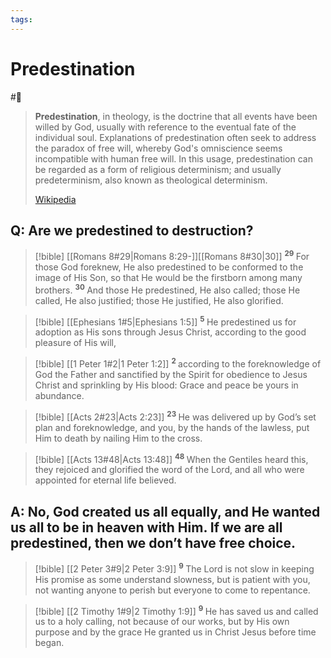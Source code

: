 ```yaml
---
tags: 
---
```

# Predestination

#🥀

> **Predestination**, in theology, is the doctrine that all events have been willed by God, usually with reference to the eventual fate of the individual soul. Explanations of predestination often seek to address the paradox of free will, whereby God's omniscience seems incompatible with human free will. In this usage, predestination can be regarded as a form of religious determinism; and usually predeterminism, also known as theological determinism.
>
> [Wikipedia](https://en.wikipedia.org/wiki/Predestination)

## Q: Are we predestined to destruction?

> [!bible] [[Romans 8#29|Romans 8:29-]][[Romans 8#30|30]]
> <sup>**29** </sup>For those God foreknew, He also predestined to be conformed to the image of His Son, so that He would be the firstborn among many brothers. <sup>**30** </sup>And those He predestined, He also called; those He called, He also justified; those He justified, He also glorified. 

> [!bible] [[Ephesians 1#5|Ephesians 1:5]]
> <sup>**5** </sup>He predestined us for adoption as His sons through Jesus Christ, according to the good pleasure of His will, 

> [!bible] [[1 Peter 1#2|1 Peter 1:2]]
> <sup>**2** </sup>according to the foreknowledge of God the Father and sanctified by the Spirit for obedience to Jesus Christ and sprinkling by His blood: Grace and peace be yours in abundance. 

> [!bible] [[Acts 2#23|Acts 2:23]]
> <sup>**23** </sup>He was delivered up by God’s set plan and foreknowledge, and you, by the hands of the lawless, put Him to death by nailing Him to the cross. 

> [!bible] [[Acts 13#48|Acts 13:48]]
> <sup>**48** </sup>When the Gentiles heard this, they rejoiced and glorified the word of the Lord, and all who were appointed for eternal life believed. 

## A: No, God created us all equally, and He wanted us all to be in heaven with Him. If we are all predestined, then we don’t have free choice.

> [!bible] [[2 Peter 3#9|2 Peter 3:9]]
> <sup>**9** </sup>The Lord is not slow in keeping His promise as some understand slowness, but is patient with you, not wanting anyone to perish but everyone to come to repentance. 

> [!bible] [[2 Timothy 1#9|2 Timothy 1:9]]
> <sup>**9** </sup>He has saved us and called us to a holy calling, not because of our works, but by His own purpose and by the grace He granted us in Christ Jesus before time began. 
